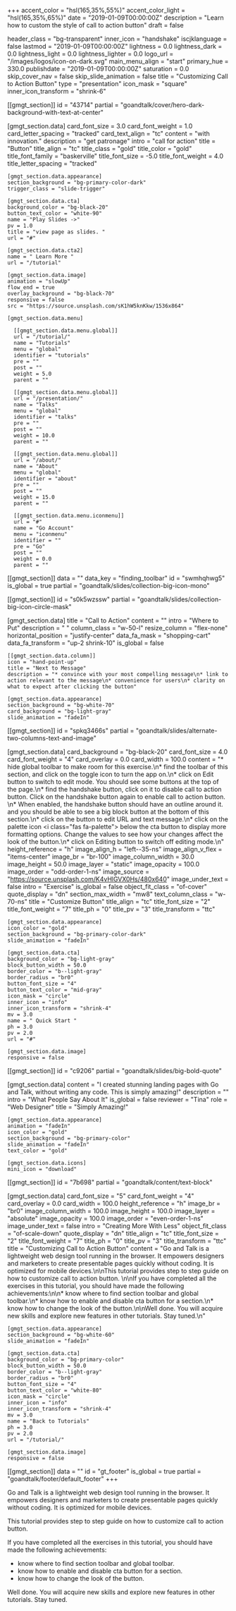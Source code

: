 +++
accent_color = "hsl(165,35%,55%)"
accent_color_light = "hsl(165,35%,65%)"
date = "2019-01-09T00:00:00Z"
description = "Learn how to custom the style of call to action button"
draft = false

header_class = "bg-transparent"
inner_icon = "handshake"
iscjklanguage = false
lastmod = "2019-01-09T00:00:00Z"
lightness = 0.0
lightness_dark = 0.0
lightness_light = 0.0
lightness_lighter = 0.0
logo_url = "/images/logos/icon-on-dark.svg"
main_menu_align = "start"
primary_hue = 330.0
publishdate = "2019-01-09T00:00:00Z"
saturation = 0.0
skip_cover_nav = false
skip_slide_animation = false
title = "Customizing Call to Action Button"
type = "presentation"
icon_mask = "square"
inner_icon_transform = "shrink-6"

[[gmgt_section]]
id = "43714"
partial = "goandtalk/cover/hero-dark-background-with-text-at-center"

  [gmgt_section.data]
  card_font_size = 3.0
  card_font_weight = 1.0
  card_letter_spacing = "tracked"
  card_text_align = "tc"
  content = "with innovation."
  description = "get patronage"
  intro = "call for action"
  title = "Button"
  title_align = "tc"
  title_class = "gold"
  title_color = "gold"
  title_font_family = "baskerville"
  title_font_size = -5.0
  title_font_weight = 4.0
  title_letter_spacing = "tracked"

    [gmgt_section.data.appearance]
    section_background = "bg-primary-color-dark"
    trigger_class = "slide-trigger"

    [gmgt_section.data.cta]
    background_color = "bg-black-20"
    button_text_color = "white-90"
    name = "Play Slides ->"
    pv = 1.0
    title = "view page as slides. "
    url = "#"

    [gmgt_section.data.cta2]
    name = " Learn More "
    url = "/tutorial"

    [gmgt_section.data.image]
    animation = "slowUp"
    flow_end = true
    overlay_background = "bg-black-70"
    responsive = false
    src = "https://source.unsplash.com/sK1hW5knKkw/1536x864"

    [gmgt_section.data.menu]

      [[gmgt_section.data.menu.global]]
      url = "/tutorial/"
      name = "Tutorials"
      menu = "global"
      identifier = "tutorials"
      pre = ""
      post = ""
      weight = 5.0
      parent = ""

      [[gmgt_section.data.menu.global]]
      url = "/presentation/"
      name = "Talks"
      menu = "global"
      identifier = "talks"
      pre = ""
      post = ""
      weight = 10.0
      parent = ""

      [[gmgt_section.data.menu.global]]
      url = "/about/"
      name = "About"
      menu = "global"
      identifier = "about"
      pre = ""
      post = ""
      weight = 15.0
      parent = ""

      [[gmgt_section.data.menu.iconmenu]]
      url = "#"
      name = "Go Account"
      menu = "iconmenu"
      identifier = ""
      pre = "Go"
      post = ""
      weight = 0.0
      parent = ""

[[gmgt_section]]
data = ""
data_key = "finding_toolbar"
id = "swmhqhwg5"
is_global = true
partial = "goandtalk/slides/collection-big-icon-mono"

[[gmgt_section]]
id = "s0k5wzssw"
partial = "goandtalk/slides/collection-big-icon-circle-mask"

  [gmgt_section.data]
  title = "Call to Action"
  content = ""
  intro = "Where to Put"
  description = "  "
  column_class = "w-50-l"
  resize_column = "flex-none"
  horizontal_position = "justify-center"
  data_fa_mask = "shopping-cart"
  data_fa_transform = "up-2 shrink-10"
  is_global = false

    [[gmgt_section.data.column]]
    icon = "hand-point-up"
    title = "Next to Message"
    description = "* convince with your most compelling message\n* link to action relevant to the message\n* convenience for users\n* clarity on what to expect after clicking the button"

    [gmgt_section.data.appearance]
    section_background = "bg-white-70"
    card_background = "bg-light-gray"
    slide_animation = "fadeIn"

[[gmgt_section]]
id = "spkq3466s"
partial = "goandtalk/slides/alternate-two-columns-text-and-image"

  [gmgt_section.data]
  card_background = "bg-black-20"
  card_font_size = 4.0
  card_font_weight = "4"
  card_overlay = 0.0
  card_width = 100.0
  content = "* hide global toolbar to make room for this exercise.\n* find the toolbar of this section, and click on the toggle icon to turn the app on.\n* click on Edit button to switch to edit mode. You should see some buttons at the top  of the page.\n* find the handshake button, click on it to disable call to action button. Click on the handshake button again to enable call to action button. \n* When enabled, the handshake button should have an outline around it. and you should be able to see  a big block button at the bottom of this section.\n* click on the button to edit URL and text message.\n* click on the palette icon <i class=\"fas fa-palette\"></i> below the cta button to display more formatting options. Change the values to see how your changes affect the look of the button.\n* click on Editing button to switch off editing mode.\n"
  height_reference = "h"
  image_align_h = "left--35-ns"
  image_align_v_flex = "items-center"
  image_br = "br-100"
  image_column_width = 30.0
  image_height = 50.0
  image_layer = "static"
  image_opacity = 100.0
  image_order = "odd-order-1-ns"
  image_source = "https://source.unsplash.com/K4vHlGVX0Hs/480x640"
  image_under_text = false
  intro = "Exercise"
  is_global = false
  object_fit_class = "of-cover"
  quote_display = "dn"
  section_max_width = "mw8"
  text_column_class = "w-70-ns"
  title = "Customize Button"
  title_align = "tc"
  title_font_size = "2"
  title_font_weight = "7"
  title_ph = "0"
  title_pv = "3"
  title_transform = "ttc"

    [gmgt_section.data.appearance]
    icon_color = "gold"
    section_background = "bg-primary-color-dark"
    slide_animation = "fadeIn"

    [gmgt_section.data.cta]
    background_color = "bg-light-gray"
    block_button_width = 50.0
    border_color = "b--light-gray"
    border_radius = "br0"
    button_font_size = "4"
    button_text_color = "mid-gray"
    icon_mask = "circle"
    inner_icon = "info"
    inner_icon_transform = "shrink-4"
    mv = 3.0
    name = " Quick Start "
    ph = 3.0
    pv = 2.0
    url = "#"

    [gmgt_section.data.image]
    responsive = false

[[gmgt_section]]
id = "c9206"
partial = "goandtalk/slides/big-bold-quote"

  [gmgt_section.data]
  content = "I created stunning landing pages with Go and Talk, without writing any code. This is simply amazing!"
  description = ""
  intro = "What People Say About It"
  is_global = false
  reviewer = "Tina"
  role = "Web Designer"
  title = "Simply Amazing!"

    [gmgt_section.data.appearance]
    animation = "fadeIn"
    icon_color = "gold"
    section_background = "bg-primary-color"
    slide_animation = "fadeIn"
    text_color = "gold"

    [gmgt_section.data.icons]
    mini_icon = "download"

[[gmgt_section]]
id = "7b698"
partial = "goandtalk/content/text-block"

  [gmgt_section.data]
  card_font_size = "5"
  card_font_weight = "4"
  card_overlay = 0.0
  card_width = 100.0
  height_reference = "h"
  image_br = "br0"
  image_column_width = 100.0
  image_height = 100.0
  image_layer = "absolute"
  image_opacity = 100.0
  image_order = "even-order-1-ns"
  image_under_text = false
  intro = "Creating More With Less"
  object_fit_class = "of-scale-down"
  quote_display = "dn"
  title_align = "tc"
  title_font_size = "2"
  title_font_weight = "7"
  title_ph = "0"
  title_pv = "3"
  title_transform = "ttc"
  title = "Customizing Call to Action Button"
  content = "Go and Talk is a lightweight web design tool running in the browser. It empowers designers and marketers to create presentable pages quickly without coding. It is optimized for mobile devices.\n\nThis tutorial provides step to step guide on how to customize call to action button. \n\nIf you have completed all the exercises in this tutorial, you should have made the following achievements:\n\n* know where to find section toolbar and global toolbar.\n* know how to enable and disable cta button for a section.\n* know how to change the look of the button.\n\nWell done. You will acquire new skills and explore new features in other tutorials. Stay tuned.\n"

    [gmgt_section.data.appearance]
    section_background = "bg-white-60"
    slide_animation = "fadeIn"

    [gmgt_section.data.cta]
    background_color = "bg-primary-color"
    block_button_width = 50.0
    border_color = "b--light-gray"
    border_radius = "br0"
    button_font_size = "4"
    button_text_color = "white-80"
    icon_mask = "circle"
    inner_icon = "info"
    inner_icon_transform = "shrink-4"
    mv = 3.0
    name = "Back to Tutorials"
    ph = 3.0
    pv = 2.0
    url = "/tutorial/"

    [gmgt_section.data.image]
    responsive = false

[[gmgt_section]]
data = ""
id = "gt_footer"
is_global = true
partial = "goandtalk/footer/default_footer"
+++

Go and Talk is a lightweight web design tool running in the browser. It empowers designers and marketers to create presentable pages quickly without coding. It is optimized for mobile devices.

This tutorial provides step to step guide on how to customize call to action button.

If you have completed all the exercises in this tutorial, you should have made the following achievements:

* know where to find section toolbar and global toolbar.
* know how to enable and disable cta button for a section.
* know how to change the look of the button.

Well done. You will acquire new skills and explore new features in other tutorials. Stay tuned.
